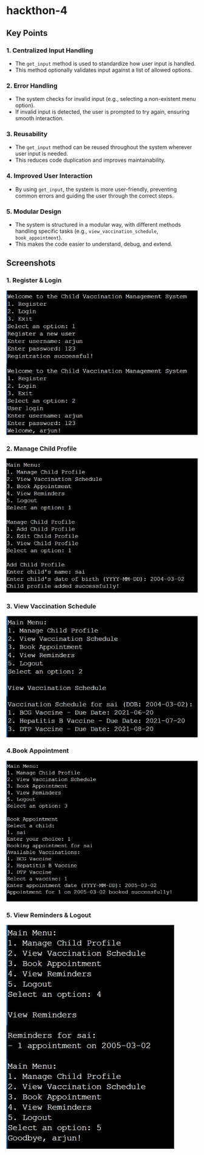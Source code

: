 # hackthon-4
## Key Points

### 1. Centralized Input Handling
- The `get_input` method is used to standardize how user input is handled.
- This method optionally validates input against a list of allowed options.

### 2. Error Handling
- The system checks for invalid input (e.g., selecting a non-existent menu option).
- If invalid input is detected, the user is prompted to try again, ensuring smooth interaction.

### 3. Reusability
- The `get_input` method can be reused throughout the system wherever user input is needed.
- This reduces code duplication and improves maintainability.

### 4. Improved User Interaction
- By using `get_input`, the system is more user-friendly, preventing common errors and guiding the user through the correct steps.

### 5. Modular Design
- The system is structured in a modular way, with different methods handling specific tasks (e.g., `view_vaccination_schedule`, `book_appointment`).
- This makes the code easier to understand, debug, and extend.
## Screenshots

### 1. Register & Login
![Register & Login](ss1.jpeg)

### 2. Manage Child Profile
![Manage Child Profile](ss2.jpeg)

### 3. View Vaccination Schedule
![View Vaccination Schedule](ss3.jpeg)

### 4.Book Appointment
![Book Appointment](ss4.jpeg)

### 5. View Reminders & Logout
![View Reminders & Logout](ss5.jpeg)
